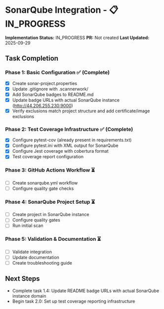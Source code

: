 # SonarQube Integration - 📋 IN_PROGRESS

**Implementation Status:** IN_PROGRESS
**PR:** Not created
**Last Updated:** 2025-09-29

## Task Completion

### Phase 1: Basic Configuration ✅ (Complete)
- [x] Create sonar-project.properties
- [x] Update .gitignore with .scannerwork/
- [x] Add SonarQube badges to README.md
- [x] Update badge URLs with actual SonarQube instance (http://44.206.255.230:9000)
- [x] Verify exclusions match project structure and add certificate/image exclusions

### Phase 2: Test Coverage Infrastructure ✅ (Complete)
- [x] Configure pytest-cov (already present in requirements.txt)
- [x] Configure pytest.ini with XML output for SonarQube
- [x] Configure Jest coverage with cobertura format
- [x] Test coverage report configuration

### Phase 3: GitHub Actions Workflow ⏳
- [ ] Create sonarqube.yml workflow
- [ ] Configure quality gate checks

### Phase 4: SonarQube Project Setup ⏳
- [ ] Create project in SonarQube instance
- [ ] Configure quality gates
- [ ] Run initial scan

### Phase 5: Validation & Documentation ⏳
- [ ] Validate integration
- [ ] Update documentation
- [ ] Create troubleshooting guide

## Next Steps
- Complete task 1.4: Update README badge URLs with actual SonarQube instance domain
- Begin task 2.0: Set up test coverage reporting infrastructure